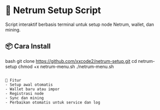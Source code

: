 # 🚀 Netrum Setup Script

Script interaktif berbasis terminal untuk setup node Netrum, wallet, dan mining.

## 📦 Cara Install

bash
git clone https://github.com/xxcode2/netrum-setup.git
cd netrum-setup
chmod +x netrum-menu.sh
./netrum-menu.sh 
```

🧰 Fitur
- Setup awal otomatis
- Wallet baru atau impor
- Registrasi node
- Sync dan mining
- Perbaikan otomatis untuk service dan log
